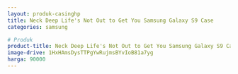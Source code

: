 ```yaml
---
layout: produk-casinghp
title: Neck Deep Life's Not Out to Get You Samsung Galaxy S9 Case
categories: samsung

# Produk
product-title: Neck Deep Life's Not Out to Get You Samsung Galaxy S9 Case
image-drive: 1HxHAmsDysTTPgYwRujmsBYvIoB81a7yg
harga: 90000
---
```

